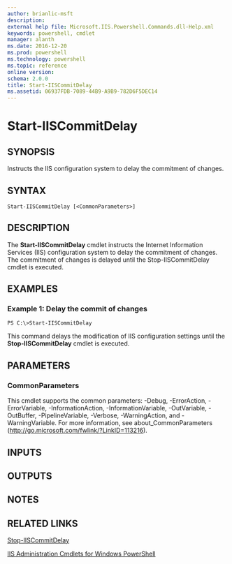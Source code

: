 ```yaml
---
author: brianlic-msft
description: 
external help file: Microsoft.IIS.Powershell.Commands.dll-Help.xml
keywords: powershell, cmdlet
manager: alanth
ms.date: 2016-12-20
ms.prod: powershell
ms.technology: powershell
ms.topic: reference
online version: 
schema: 2.0.0
title: Start-IISCommitDelay
ms.assetid: 06937FDB-7089-44B9-A9B9-782D6F5DEC14
---
```


# Start-IISCommitDelay

## SYNOPSIS
Instructs the IIS configuration system to delay the commitment of changes.

## SYNTAX

```
Start-IISCommitDelay [<CommonParameters>]
```

## DESCRIPTION
The **Start-IISCommitDelay** cmdlet instructs the Internet Information Services (IIS) configuration system to delay the commitment of changes.
The commitment of changes is delayed until the Stop-IISCommitDelay cmdlet is executed.

## EXAMPLES

### Example 1: Delay the commit of changes
```
PS C:\>Start-IISCommitDelay
```

This command delays the modification of IIS configuration settings until the **Stop-IISCommitDelay** cmdlet is executed.

## PARAMETERS

### CommonParameters
This cmdlet supports the common parameters: -Debug, -ErrorAction, -ErrorVariable, -InformationAction, -InformationVariable, -OutVariable, -OutBuffer, -PipelineVariable, -Verbose, -WarningAction, and -WarningVariable. For more information, see about_CommonParameters (http://go.microsoft.com/fwlink/?LinkID=113216).

## INPUTS

## OUTPUTS

## NOTES

## RELATED LINKS

[Stop-IISCommitDelay](./Stop-IISCommitDelay.md)

[IIS Administration Cmdlets for Windows PowerShell](./index.md)

